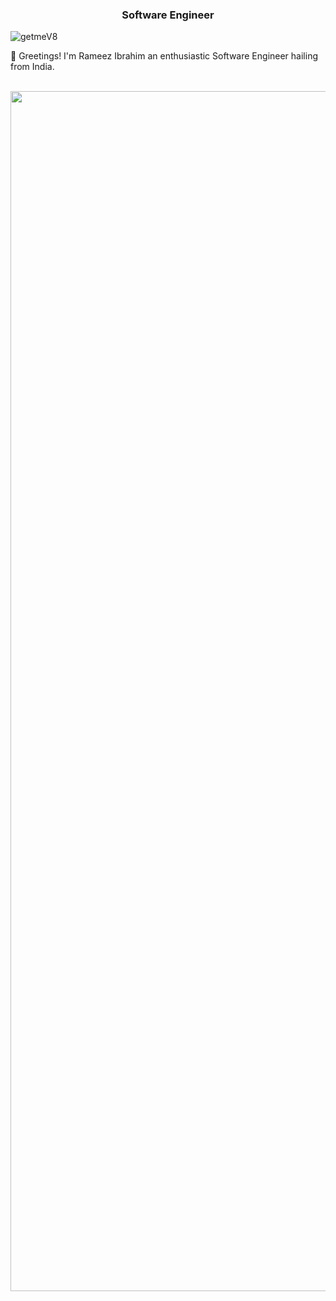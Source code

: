 <h3 align="center">Software Engineer </h3>
<p align="left"> <img src="https://komarev.com/ghpvc/?username=getmeV8&label=Profile%20views&color=0e75b6&style=flat" alt="getmeV8" /> </p> 



👋 Greetings! I'm Rameez Ibrahim an enthusiastic Software Engineer hailing from India.
</div>

<br>




<img src="https://www.animatedimages.org/data/media/562/animated-line-image-0184.gif" width="1920" />
 
